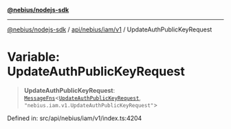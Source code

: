 [**@nebius/nodejs-sdk**](../../../../../README.md)

***

[@nebius/nodejs-sdk](../../../../../README.md) / [api/nebius/iam/v1](../README.md) / UpdateAuthPublicKeyRequest

# Variable: UpdateAuthPublicKeyRequest

> **UpdateAuthPublicKeyRequest**: [`MessageFns`](../../../../../runtime/protos/core/interfaces/MessageFns.md)\<[`UpdateAuthPublicKeyRequest`](../interfaces/UpdateAuthPublicKeyRequest.md), `"nebius.iam.v1.UpdateAuthPublicKeyRequest"`\>

Defined in: src/api/nebius/iam/v1/index.ts:4204
